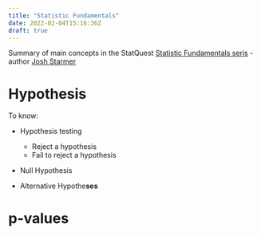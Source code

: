 ```yaml
---
title: "Statistic Fundamentals"
date: 2022-02-04T15:16:36Z
draft: true
---
```


Summary of main concepts in the StatQuest [Statistic Fundamentals seris](https://www.youtube.com/playlist?list=PLblh5JKOoLUK0FLuzwntyYI10UQFUhsY9) - author [Josh Starmer](https://www.youtube.com/c/joshstarmer)

# Hypothesis

To know:

+ Hypothesis testing

    * Reject a hypothesis
    * Fail to reject a hypothesis

+ Null Hypothesis

+ Alternative Hypothe**ses**

# p-values